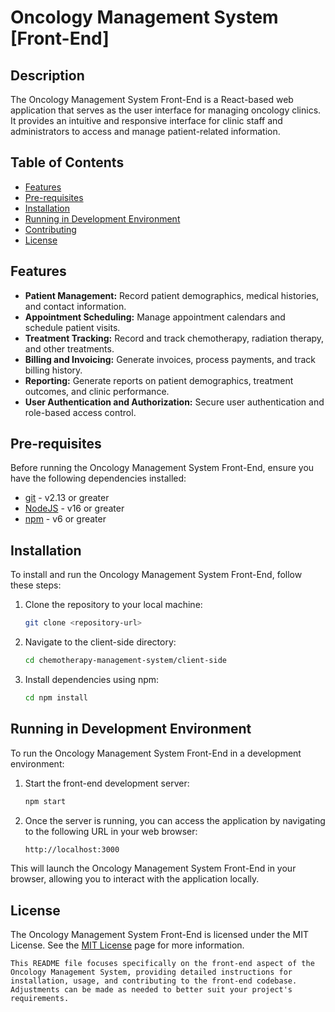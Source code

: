 # Oncology Management System [Front-End]

## Description

The Oncology Management System Front-End is a React-based web application that serves as the user interface for managing oncology clinics. It provides an intuitive and responsive interface for clinic staff and administrators to access and manage patient-related information.


## Table of Contents
  - [Features](#features)
  - [Pre-requisites](#pre-requisites)
  - [Installation](#installation)
  - [Running in Development Environment](#running-in-development-environment)
  - [Contributing](#contributing)
  - [License](#license)


## Features

- **Patient Management:** Record patient demographics, medical histories, and contact information.
- **Appointment Scheduling:** Manage appointment calendars and schedule patient visits.
- **Treatment Tracking:** Record and track chemotherapy, radiation therapy, and other treatments.
- **Billing and Invoicing:** Generate invoices, process payments, and track billing history.
- **Reporting:** Generate reports on patient demographics, treatment outcomes, and clinic performance.
- **User Authentication and Authorization:** Secure user authentication and role-based access control.

## Pre-requisites

Before running the Oncology Management System Front-End, ensure you have the following dependencies installed:

- [git](https://git-scm.com/) - v2.13 or greater
- [NodeJS](https://nodejs.org/en/) - v16 or greater
- [npm](https://www.npmjs.com/) - v6 or greater

## Installation

To install and run the Oncology Management System Front-End, follow these steps:

1. Clone the repository to your local machine:
   ```bash
   git clone <repository-url>
    ```

2. Navigate to the client-side directory:
    ```bash
    cd chemotherapy-management-system/client-side
    ```

3. Install dependencies using npm:
    ```bash
    cd npm install
    ```

## Running in Development Environment

To run the Oncology Management System Front-End in a development environment:

1. Start the front-end development server:
    ```bash
    npm start
    ```

2. Once the server is running, you can access the application by navigating to the following URL in your web browser:
    ```bash
    http://localhost:3000
    ```

This will launch the Oncology Management System Front-End in your browser, allowing you to interact with the application locally.


## License
The Oncology Management System Front-End is licensed under the MIT License. See the [MIT License](https://www.gnu.org/licenses/gpl-3.0) page for more information.


```vb.
This README file focuses specifically on the front-end aspect of the Oncology Management System, providing detailed instructions for installation, usage, and contributing to the front-end codebase. Adjustments can be made as needed to better suit your project's requirements.
```

